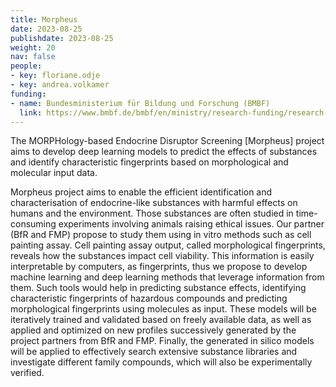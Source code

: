```yaml
---
title: Morpheus
date: 2023-08-25
publishdate: 2023-08-25
weight: 20
nav: false
people:
- key: floriane.odje
- key: andrea.volkamer
funding:
- name: Bundesministerium für Bildung und Forschung (BMBF)
  link: https://www.bmbf.de/bmbf/en/ministry/research-funding/research-funding_node.html
---
```


The MORPHology-based Endocrine Disruptor Screening [Morpheus] project aims to develop deep learning models to predict the effects of substances and identify characteristic fingerprints based on morphological and molecular input data.

<!--more-->

Morpheus project aims to enable the efficient identification and characterisation of endocrine-like substances with harmful effects on humans and the environment. Those substances are often studied in time-consuming experiments involving animals raising ethical issues. Our partner (BfR and FMP) propose to study them using in vitro methods such as cell painting assay.
Cell painting assay output, called morphological fingerprints, reveals how the substances impact cell viability. This information is easily interpretable by computers, as fingerprints, thus we propose to develop machine learning and deep learning methods that leverage information from them. Such tools would help in predicting substance effects, identifying characteristic fingerprints of hazardous compounds and predicting morphological fingerprints using molecules as input.
These models will be iteratively trained and validated based on freely available data, as well as applied and optimized on new profiles successively generated by the project partners from BfR and FMP. Finally, the generated in silico models will be applied to effectively search extensive substance libraries and investigate different family compounds, which will also be experimentally verified.
